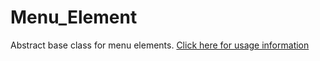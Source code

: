 # Menu_Element

Abstract base class for menu elements. [Click here for usage information](elements.md)